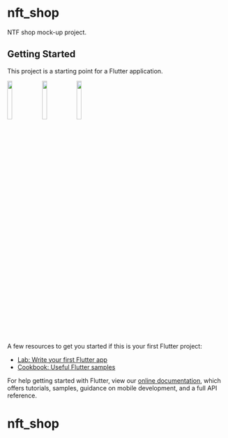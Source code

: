 # nft_shop

NTF shop mock-up project.

## Getting Started

This project is a starting point for a Flutter application.

<img src="https://user-images.githubusercontent.com/6108891/150029552-0ae198c0-c9b8-4328-8df7-2dd132dc743a.png" width="15%"></img> <img src="https://user-images.githubusercontent.com/6108891/150029570-0a481e15-a957-41c0-b523-894f30b03893.png" width="15%"></img> <img src="https://user-images.githubusercontent.com/6108891/150029604-061704bd-4f4e-4c1a-be2a-4425f0b524cc.png" width="15%"></img> 

A few resources to get you started if this is your first Flutter project:

- [Lab: Write your first Flutter app](https://flutter.dev/docs/get-started/codelab)
- [Cookbook: Useful Flutter samples](https://flutter.dev/docs/cookbook)

For help getting started with Flutter, view our
[online documentation](https://flutter.dev/docs), which offers tutorials,
samples, guidance on mobile development, and a full API reference.
# nft_shop
